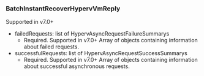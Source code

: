 ### BatchInstantRecoverHypervVmReply
Supported in v7.0+

- failedRequests: list of HypervAsyncRequestFailureSummarys
  - Required. Supported in v7.0+
    Array of objects containing information about failed requests.
- successfulRequests: list of HypervAsyncRequestSuccessSummarys
  - Required. Supported in v7.0+
  Array of objects containing information about successful asynchronous requests.
